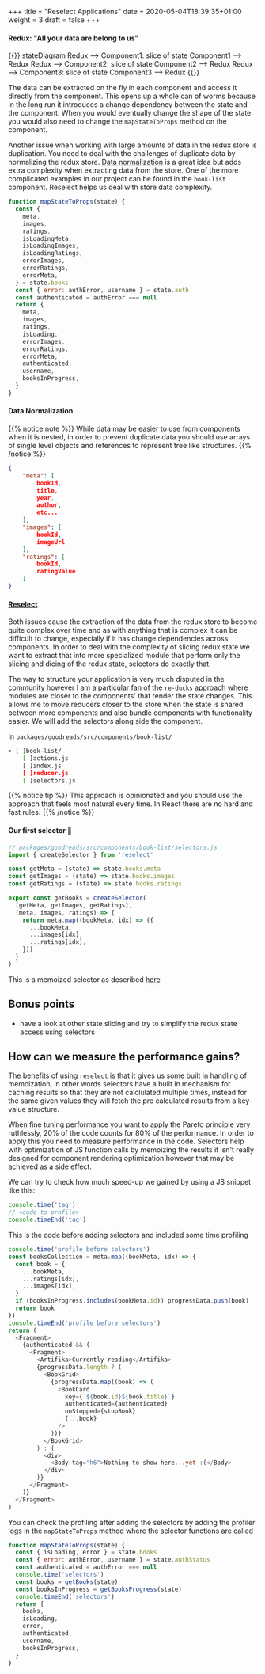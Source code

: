 +++
title = "Reselect Applications"
date = 2020-05-04T18:39:35+01:00
weight = 3
draft = false
+++

#### Redux: "All your data are belong to us"

{{<mermaid>}}
stateDiagram
    Redux --> Component1: slice of state
    Component1 --> Redux
    Redux --> Component2: slice of state
    Component2 --> Redux
    Redux --> Component3: slice of state
    Component3 --> Redux
{{</mermaid>}}

The data can be extracted on the fly in each component and access it directly from the component. This opens up a whole
can of worms because in the long run it introduces a change dependency between the state and the component.
When you would eventually change the shape of the state you would also need to change the `mapStateToProps` method on
the component.

Another issue when working with large amounts of data in the redux store is duplication. You need to deal with the
challenges of duplicate data by normalizing the redux store. [Data normalization](#data-normalization) is a great idea but adds extra
complexity when extracting data from the store. One of the more complicated examples in our project can be found in the
`book-list` component. Reselect helps us deal with store data complexity.

```javascript
function mapStateToProps(state) {
  const {
    meta,
    images,
    ratings,
    isLoadingMeta,
    isLoadingImages,
    isLoadingRatings,
    errorImages,
    errorRatings,
    errorMeta,
  } = state.books
  const { error: authError, username } = state.auth
  const authenticated = authError === null
  return {
    meta,
    images,
    ratings,
    isLoading,
    errorImages,
    errorRatings,
    errorMeta,
    authenticated,
    username,
    booksInProgress,
  }
}
```

#### Data Normalization
{{% notice note %}}
While data may be easier to use from components when it is nested, in order to prevent duplicate data you should use
arrays of single level objects and references to represent tree like structures.
{{% /notice %}}

```json
{
    "meta": [
        bookId,
        title,
        year,
        author,
        etc...
    ],
    "images": [
        bookId,
        imageUrl
    ],
    "ratings": [
        bookId,
        ratingValue
    ]
}
```

#### [Reselect](https://github.com/reduxjs/reselect)
Both issues cause the extraction of the data from the redux store to become quite complex over time and as with anything
that is complex it can be difficult to change, especially if it has change dependencies across components. In order to
deal with the complexity of slicing redux state we want to extract that into more specialized module that perform only
the slicing and dicing of the redux state, selectors do exactly that.

The way to structure your application is very much disputed in the community however I am a particular fan of the
`re-ducks` approach where modules are closer to the components' that render the state changes. This allows me to move
reducers closer to the store when the state is shared between more components and also bundle components with
functionality easier. We will add the selectors along side the component.

In `packages/goodreads/src/components/book-list/`
```bash
▾ [ ]book-list/
    [ ]actions.js
    [ ]index.js
    [ ]reducer.js
    [ ]selectors.js
```

{{% notice tip %}}
This approach is opinionated and you should use the approach that feels most natural every time. In React there are no
hard and fast rules.
{{% /notice %}}

#### Our first selector 🎉
```javascript
// packages/goodreads/src/components/book-list/selectors.js
import { createSelector } from 'reselect'

const getMeta = (state) => state.books.meta
const getImages = (state) => state.books.images
const getRatings = (state) => state.books.ratings

export const getBooks = createSelector(
  [getMeta, getImages, getRatings],
  (meta, images, ratings) => {
    return meta.map((bookMeta, idx) => ({
      ...bookMeta,
      ...images[idx],
      ...ratings[idx],
    }))
  }
)
```
This is a memoized selector as described [here](https://github.com/reduxjs/reselect#creating-a-memoized-selector)

## Bonus points
- have a look at other state slicing and try to simplify the redux state access using selectors

## How can we measure the performance gains?
The benefits of using `reselect` is that it gives us some built in handling of memoization, in other words selectors
have a built in mechanism for caching results so that they are not calclulated multiple times, instead for the same
given values they will fetch the pre calculated results from a key-value structure.

When fine tuning performance you want to apply the Pareto principle very ruthlessly, 20% of the code counts for 80% of
the performance. In order to apply this you need to measure performance in the code. Selectors help
with optimization of JS function calls by memoizing the results it isn't really designed for component rendering
optimization however that may be achieved as a side effect.

We can try to check how much speed-up we gained by using a JS snippet like this:
```javascript
console.time('tag')
// <code to profile>
console.timeEnd('tag')
```

This is the code before adding selectors and included some time profiling
```javascript
console.time('profile before selectors')
const booksCollection = meta.map((bookMeta, idx) => {
  const book = {
    ...bookMeta,
    ...ratings[idx],
    ...images[idx],
  }
  if (booksInProgress.includes(bookMeta.id)) progressData.push(book)
  return book
})
console.timeEnd('profile before selectors')
return (
  <Fragment>
    {authenticated && (
      <Fragment>
        <Artifika>Currently reading</Artifika>
        {progressData.length ? (
          <BookGrid>
            {progressData.map((book) => (
              <BookCard
                key={`${book.id}${book.title}`}
                authenticated={authenticated}
                onStopped={stopBook}
                {...book}
              />
            ))}
          </BookGrid>
        ) : (
          <div>
            <Body tag="h6">Nothing to show here...yet :(</Body>
          </div>
        )}
      </Fragment>
    )}
  </Fragment>
)
```

You can check the profiling after adding the selectors by adding the profiler logs in the `mapStateToProps` method where
the selector functions are called

```javascript
function mapStateToProps(state) {
  const { isLoading, error } = state.books
  const { error: authError, username } = state.authStatus
  const authenticated = authError === null
  console.time('selectors')
  const books = getBooks(state)
  const booksInProgress = getBooksProgress(state)
  console.timeEnd('selectors')
  return {
    books,
    isLoading,
    error,
    authenticated,
    username,
    booksInProgress,
  }
}
```
